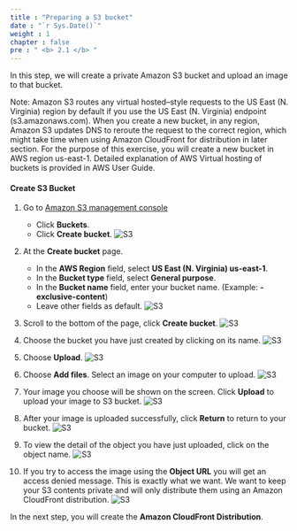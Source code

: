 ```yaml
---
title : "Preparing a S3 bucket"
date : "`r Sys.Date()`"
weight : 1
chapter : false
pre : " <b> 2.1 </b> "
---
```


In this step, we will create a private Amazon S3 bucket and upload an image to that bucket.

Note: Amazon S3 routes any virtual hosted–style requests to the US East (N. Virginia) region by default if you use the US East (N. Virginia) endpoint (s3.amazonaws.com). When you create a new bucket, in any region, Amazon S3 updates DNS to reroute the request to the correct region, which might take time when using Amazon CloudFront for distribution in later section. For the purpose of this exercise, you will create a new bucket in AWS region us-east-1. Detailed explanation of AWS Virtual hosting of buckets is provided in AWS User Guide.

#### Create S3 Bucket

1. Go to [Amazon S3 management console](https://s3.console.aws.amazon.com/s3/home)
      + Click **Buckets**.
      + Click **Create bucket**.
  ![S3](/SignCloudFrontUrlWithLambdaFunction/images/2.prerequisite/01-create-bucket.png)

2. At the **Create bucket** page.
      + In the **AWS Region** field, select **US East (N. Virginia) us-east-1**.
      + In the **Bucket type** field, select **General purpose**.
      + In the **Bucket name** field, enter your bucket name. (Example: **<yourname>-exclusive-content**)
      + Leave other fields as default.
  ![S3](/SignCloudFrontUrlWithLambdaFunction/images/2.prerequisite/02-configure-bucket-1.png)

3. Scroll to the bottom of the page, click **Create bucket**.
  ![S3](/SignCloudFrontUrlWithLambdaFunction/images/2.prerequisite/02-configure-bucket-2.png)

4. Choose the bucket you have just created by clicking on its name.
  ![S3](/SignCloudFrontUrlWithLambdaFunction/images/2.prerequisite/03-upload-content-1.png)

5. Choose **Upload**.
  ![S3](/SignCloudFrontUrlWithLambdaFunction/images/2.prerequisite/03-upload-content-2.png)

6. Choose **Add files**. Select an image on your computer to upload.
  ![S3](/SignCloudFrontUrlWithLambdaFunction/images/2.prerequisite/03-upload-content-3.png)

7. Your image you choose will be shown on the screen. Click **Upload** to upload your image to S3 bucket.
  ![S3](/SignCloudFrontUrlWithLambdaFunction/images/2.prerequisite/03-upload-content-4.png)

8. After your image is uploaded successfully, click **Return** to return to your bucket.
  ![S3](/SignCloudFrontUrlWithLambdaFunction/images/2.prerequisite/03-upload-content-5.png)

9. To view the detail of the object you have just uploaded, click on the object name.
  ![S3](/SignCloudFrontUrlWithLambdaFunction/images/2.prerequisite/03-upload-content-6.png)

10. If you try to access the image using the **Object URL** you will get an access denied message. This is exactly what we want. We want to keep your S3 contents private and will only distribute them using an Amazon CloudFront distribution.
  ![S3](/SignCloudFrontUrlWithLambdaFunction/images/2.prerequisite/03-upload-content-7.png)

In the next step, you will create the **Amazon CloudFront Distribution**.
